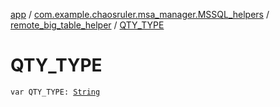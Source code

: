 [app](../../index.md) / [com.example.chaosruler.msa_manager.MSSQL_helpers](../index.md) / [remote_big_table_helper](index.md) / [QTY_TYPE](.)

# QTY_TYPE

`var QTY_TYPE: `[`String`](https://kotlinlang.org/api/latest/jvm/stdlib/kotlin/-string/index.html)